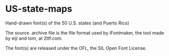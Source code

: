 # US-state-maps
Hand-drawn font(s) of the 50 U.S. states (and Puerto Rico)

The source .archive file is the file format used by iFontmaker, the tool made by eiji and tom, at 2ttf.com.

The font(s) are released under the OFL, the SIL Open Font License.
